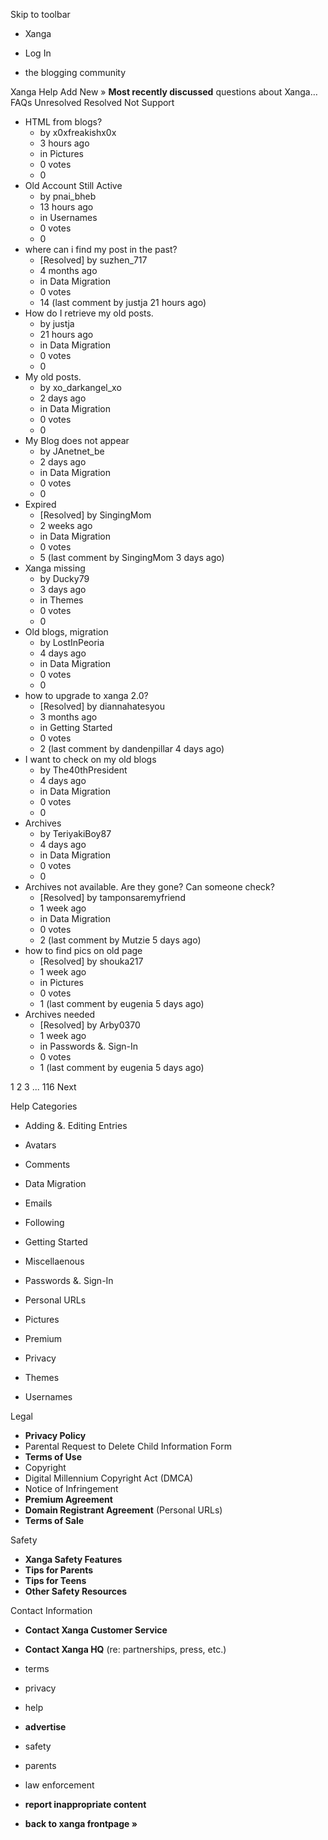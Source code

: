 Skip to toolbar

*   Xanga

*   Log In

*   the blogging community

Xanga Help Add New » **Most recently discussed** questions about Xanga… FAQs Unresolved Resolved Not Support

*   HTML from blogs?
    *   by x0xfreakishx0x
    *   3 hours ago
    *   in Pictures
    *   0 votes
    *   0
*   Old Account Still Active
    *   by pnai\_bheb
    *   13 hours ago
    *   in Usernames
    *   0 votes
    *   0
*   where can i find my post in the past?
    *   \[Resolved\] by suzhen\_717
    *   4 months ago
    *   in Data Migration
    *   0 votes
    *   14 (last comment by justja 21 hours ago)
*   How do I retrieve my old posts.
    *   by justja
    *   21 hours ago
    *   in Data Migration
    *   0 votes
    *   0
*   My old posts.
    *   by xo\_darkangel\_xo
    *   2 days ago
    *   in Data Migration
    *   0 votes
    *   0
*   My Blog does not appear
    *   by JAnetnet\_be
    *   2 days ago
    *   in Data Migration
    *   0 votes
    *   0
*   Expired
    *   \[Resolved\] by SingingMom
    *   2 weeks ago
    *   in Data Migration
    *   0 votes
    *   5 (last comment by SingingMom 3 days ago)
*   Xanga missing
    *   by Ducky79
    *   3 days ago
    *   in Themes
    *   0 votes
    *   0
*   Old blogs, migration
    *   by LostInPeoria
    *   4 days ago
    *   in Data Migration
    *   0 votes
    *   0
*   how to upgrade to xanga 2.0?
    *   \[Resolved\] by diannahatesyou
    *   3 months ago
    *   in Getting Started
    *   0 votes
    *   2 (last comment by dandenpillar 4 days ago)
*   I want to check on my old blogs
    *   by The40thPresident
    *   4 days ago
    *   in Data Migration
    *   0 votes
    *   0
*   Archives
    *   by TeriyakiBoy87
    *   4 days ago
    *   in Data Migration
    *   0 votes
    *   0
*   Archives not available. Are they gone? Can someone check?
    *   \[Resolved\] by tamponsaremyfriend
    *   1 week ago
    *   in Data Migration
    *   0 votes
    *   2 (last comment by Mutzie 5 days ago)
*   how to find pics on old page
    *   \[Resolved\] by shouka217
    *   1 week ago
    *   in Pictures
    *   0 votes
    *   1 (last comment by eugenia 5 days ago)
*   Archives needed
    *   \[Resolved\] by Arby0370
    *   1 week ago
    *   in Passwords &. Sign-In
    *   0 votes
    *   1 (last comment by eugenia 5 days ago)

1 2 3 ... 116 Next

Help Categories

*   Adding &. Editing Entries
*   Avatars
*   Comments
*   Data Migration
*   Emails
*   Following
*   Getting Started
*   Miscellaenous

*   Passwords &. Sign-In
*   Personal URLs
*   Pictures
*   Premium
*   Privacy
*   Themes
*   Usernames

Legal

*   **Privacy Policy**
*   Parental Request to Delete Child Information Form
*   **Terms of Use**
*   Copyright
*   Digital Millennium Copyright Act (DMCA)
*   Notice of Infringement
*   **Premium Agreement**
*   **Domain Registrant Agreement** (Personal URLs)
*   **Terms of Sale**

Safety

*   **Xanga Safety Features**
*   **Tips for Parents**
*   **Tips for Teens**
*   **Other Safety Resources**

Contact Information

*   **Contact Xanga Customer Service**
*   **Contact Xanga HQ** (re: partnerships, press, etc.)

*   terms
*   privacy
*   help
*   **advertise**

*   safety
*   parents
*   law enforcement
*   **report inappropriate content**

*   **back to xanga frontpage »**